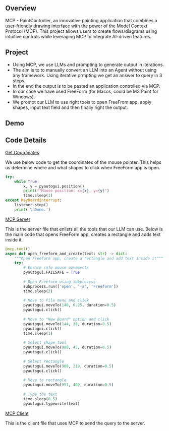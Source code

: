 ## Overview

MCP - PaintController, an innovative painting application that combines a user-friendly drawing interface with the power of the Model Context Protocol (MCP). This project allows users to create flows/diagrams using intuitive controls while leveraging MCP to integrate AI-driven features.

## Project

- Using MCP, we use LLMs and prompting to generate output in iterations. 
- The aim is to to manually convert an LLM into an Agent without using any framework. Using iterative prmpting we get an answer to query in 3 steps. 
- In the end the output is to be pasted an application controlled via MCP. 
- In our case we have used FreeForm (for Macos; could be MS Paint for Windows). 
- We prompt our LLM to use right tools to open FreeFrom app, apply shapes, input text field and then finally right the output.

## Demo


## Code Details

[Get Coordinates](get-coordinates.py)

We use below code to get the coordinates of the mouse pointer. This helps us determine where and what shapes to click when FreeForm app is open.

```python
try:
    while True:
        x, y = pyautogui.position()
        print(f"Mouse position: x={x}, y={y}")
        time.sleep(1)
except KeyboardInterrupt:
    listener.stop()
    print('\nDone.')
```    

[MCP Server](mcp_server_gmail.py)

This is the server file that enlists all the tools that our LLM can use. Below is the main code that opens FreeForm app, creates a rectangle and adds text inside it.

```python
@mcp.tool()
async def open_freeform_and_create(text: str) -> dict:
    """Open Freeform app, create a rectangle and add text inside it"""
    try:
        # Ensure safe mouse movements
        pyautogui.FAILSAFE = True
        
        # Open Freeform using subprocess
        subprocess.run(['open', '-a', 'Freeform'])
        time.sleep(2)
        
        # Move to File menu and click
        pyautogui.moveTo(140, 6.25, duration=0.5)
        pyautogui.click()
        
        # Move to "New Board" option and click
        pyautogui.moveTo(144, 39, duration=0.5)
        pyautogui.click()
        time.sleep(1)
        
        # Select shape tool
        pyautogui.moveTo(908, 45, duration=0.5)
        pyautogui.click()
        
        # Select rectangle
        pyautogui.moveTo(909, 219, duration=0.5)
        pyautogui.click()
        
        # Move to rectangle
        pyautogui.moveTo(951, 409, duration=0.5)
        
        # Type the text
        time.sleep(0.5)
        pyautogui.typewrite(text)
```

[MCP Client](mcp_client_gmail.py)

This is the client file that uses MCP to send the query to the server.
